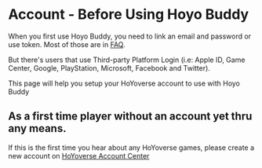 # Account - Before Using Hoyo Buddy

When you first use Hoyo Buddy, you need to link an email and password or use token. Most of those are in [FAQ](./FAQ.md).

But there's users that use Third-party Platform Login (i.e: Apple ID, Game Center, Google, PlayStation, Microsoft, Facebook and Twitter).

This page will help you setup your HoYoverse account to use with Hoyo Buddy

## As a first time player without an account yet thru any means.

If this is the first time you hear about any HoYoverse games, please create a new account on [HoYoverse Account Center](https://account.hoyoverse.com)

